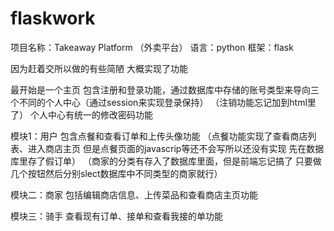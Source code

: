 # flaskwork

项目名称：Takeaway Platform （外卖平台）
语言：python
框架：flask

因为赶着交所以做的有些简陋 大概实现了功能

最开始是一个主页  包含注册和登录功能，通过数据库中存储的账号类型来导向三个不同的个人中心（通过session来实现登录保持）
（注销功能忘记加到html里了）
个人中心有统一的修改密码功能

模块1：用户
包含点餐和查看订单和上传头像功能   （点餐功能实现了查看商店列表、进入商店主页  但是点餐页面的javascrip等还不会写所以还没有实现  先在数据库里存了假订单）
（商家的分类有存入了数据库里面，但是前端忘记搞了  只要做几个按钮然后分别slect数据库中不同类型的商家就行）

模块二：商家
包括编辑商店信息、上传菜品和查看商店主页功能

模块三：骑手
查看现有订单、接单和查看我接的单功能

